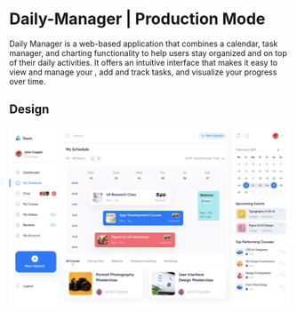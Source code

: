<h1> Daily-Manager | Production Mode </h1>
<p>
Daily Manager is a web-based application that combines a calendar, task manager, and charting functionality to help users stay organized and on top of their daily activities. It offers an intuitive interface that makes it easy to view and manage your , add and track tasks, and visualize your progress over time.

</p>

<h2>Design</h2>
<img src='./Design/Design.png'/>
